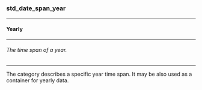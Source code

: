 ### std_date_span_year



------
#### Yearly



------
###### The time span of a year.



------
The category describes a specific year time span. It may be also used as a container for yearly data.
